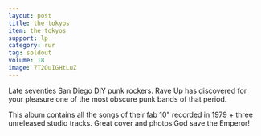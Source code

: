 ```yaml
---
layout: post
title: the tokyos
item: the tokyos
support: lp
category: rur
tag: soldout
volume: 18
image: 7T2OuIGHtLuZ
---
```


Late seventies San Diego DIY punk rockers. Rave Up has discovered for your pleasure one of the most obscure punk bands of that period.

This album contains all the songs of their fab 10" recorded in 1979 + three unreleased studio tracks. Great cover and photos.God save the Emperor!
